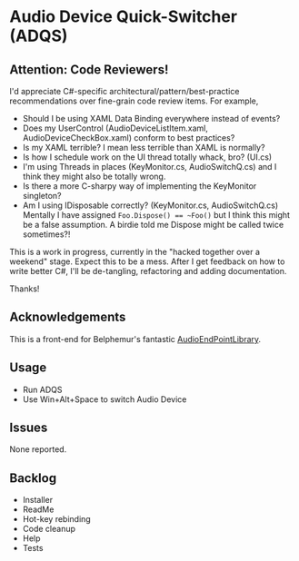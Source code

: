 Audio Device Quick-Switcher (ADQS)
==================================

Attention: Code Reviewers!
--------------------------

I'd appreciate C#-specific architectural/pattern/best-practice recommendations over fine-grain code review items. For example, 

* Should I be using XAML Data Binding everywhere instead of events?
* Does my UserControl (AudioDeviceListItem.xaml, AudioDeviceCheckBox.xaml) conform to best practices?
* Is my XAML terrible? I mean less terrible than XAML is normally?
* Is how I schedule work on the UI thread totally whack, bro? (UI.cs)
* I'm using Threads in places (KeyMonitor.cs, AudioSwitchQ.cs) and I think they might also be totally wrong.
* Is there a more C-sharpy way of implementing the KeyMonitor singleton?
* Am I using IDisposable correctly? (KeyMonitor.cs, AudioSwitchQ.cs) Mentally I have assigned `Foo.Dispose() == ~Foo()` but I think this might be a false assumption. A birdie told me Dispose might be called twice sometimes?!

This is a work in progress, currently in the "hacked together over a weekend" stage. Expect this to be a mess. After I get feedback on how to write better C#, I'll be de-tangling, refactoring and adding documentation.

Thanks!

Acknowledgements
----------------

This is a front-end for Belphemur's fantastic [AudioEndPointLibrary](https://github.com/Belphemur/AudioEndPointLibrary/).

Usage
-----

* Run ADQS
* Use Win+Alt+Space to switch Audio Device

Issues
------

None reported.

Backlog
-------

* Installer
* ReadMe
* Hot-key rebinding
* Code cleanup
* Help
* Tests
